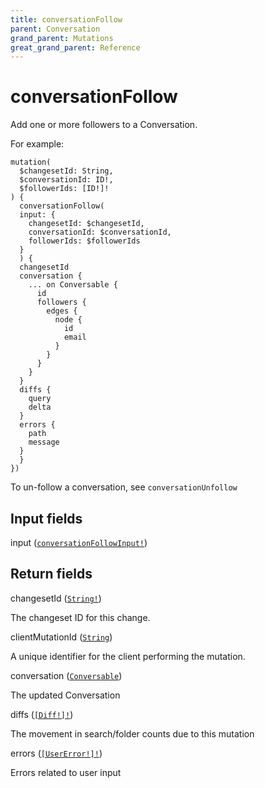 ```yaml
---
title: conversationFollow
parent: Conversation
grand_parent: Mutations
great_grand_parent: Reference
---
```


# conversationFollow

Add one or more followers to a Conversation.

For example:

```
mutation(
  $changesetId: String,
  $conversationId: ID!,
  $followerIds: [ID!]!
) {
  conversationFollow(
  input: {
    changesetId: $changesetId,
    conversationId: $conversationId,
    followerIds: $followerIds
  }
  ) {
  changesetId
  conversation {
    ... on Conversable {
      id
      followers {
        edges {
          node {
            id
            email
          }
        }
      }
    }
  }
  diffs {
    query
    delta
  }
  errors {
    path
    message
  }
  }
})
```

To un-follow a conversation, see `conversationUnfollow`

## Input fields

<div class="field-entry ">
  <span id="input" class="field-name anchored">input (<code><a href="/docs/reference/input_object/conversation/conversation_follow_input">conversationFollowInput!</a></code>)</span>

  <div class="description-wrapper">

  </div>
</div>

## Return fields

<div class="field-entry ">
  <span id="changeset_id" class="field-name anchored">changesetId (<code><a href="/docs/reference/scalar/string">String!</a></code>)</span>

  <div class="description-wrapper">
   <p>The changeset ID for this change.</p>

  </div>
</div>

<div class="field-entry ">
  <span id="client_mutation_id" class="field-name anchored">clientMutationId (<code><a href="/docs/reference/scalar/string">String</a></code>)</span>

  <div class="description-wrapper">
   <p>A unique identifier for the client performing the mutation.</p>

  </div>
</div>

<div class="field-entry ">
  <span id="conversation" class="field-name anchored">conversation (<code><a href="/docs/reference/interface/conversable">Conversable</a></code>)</span>

  <div class="description-wrapper">
   <p>The updated Conversation</p>

  </div>
</div>

<div class="field-entry ">
  <span id="diffs" class="field-name anchored">diffs (<code><a href="/docs/reference/object/diff">[Diff!]!</a></code>)</span>

  <div class="description-wrapper">
   <p>The movement in search/folder counts due to this mutation</p>

  </div>
</div>

<div class="field-entry ">
  <span id="errors" class="field-name anchored">errors (<code><a href="/docs/reference/object/user_error">[UserError!]!</a></code>)</span>

  <div class="description-wrapper">
   <p>Errors related to user input</p>

  </div>
</div>

